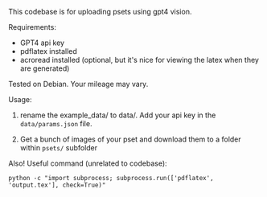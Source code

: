 This codebase is for uploading psets using gpt4 vision.

Requirements:
 - GPT4 api key
 - pdflatex installed
 - acroread installed (optional, but it's nice for viewing the latex when they are generated)

Tested on Debian. Your mileage may vary.

Usage:
1. rename the example_data/ to data/. Add your api key in the `data/params.json` file.

2. Get a bunch of images of your pset and download them to a folder within `psets/` subfolder

Also! Useful command (unrelated to codebase):
```
python -c "import subprocess; subprocess.run(['pdflatex', 'output.tex'], check=True)"
```